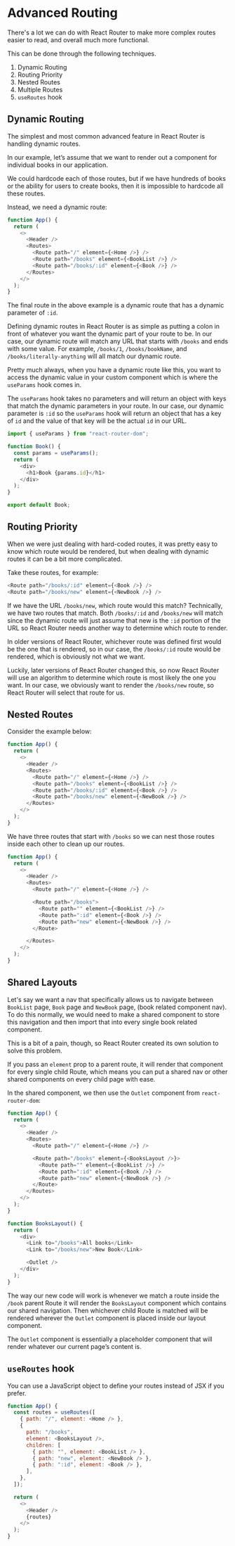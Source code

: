 # Advanced Routing

There's a lot we can do with React Router to make more complex routes easier to read, and overall much more functional.

This can be done through the following techniques.

1. Dynamic Routing
2. Routing Priority
3. Nested Routes
4. Multiple Routes
5. `useRoutes` hook

## Dynamic Routing
The simplest and most common advanced feature in React Router is handling dynamic routes.

In our example, let’s assume that we want to render out a component for individual books in our application.

We could hardcode each of those routes, but if we have hundreds of books or the ability for users to create books,
then it is impossible to hardcode all these routes.

Instead, we need a dynamic route:

```JavaScript
function App() {
  return (
    <>
      <Header />
      <Routes>
        <Route path="/" element={<Home />} />
        <Route path="/books" element={<BookList />} />
        <Route path="/books/:id" element={<Book />} />
      </Routes>
    </>
  );
}
```
The final route in the above example is a dynamic route that has a dynamic parameter of `:id`.

Defining dynamic routes in React Router is as simple as putting a colon in front of whatever you want the dynamic part
of your route to be. In our case, our dynamic route will match any URL that starts with `/books` and ends with some 
value. For example, `/books/1`, `/books/bookName`, and `/books/literally-anything` will all match our dynamic route.


Pretty much always, when you have a dynamic route like this, you want to access the dynamic value 
in your custom component which is where the `useParams` hook comes in.

The `useParams` hook takes no parameters and will return an object with keys that match the dynamic parameters 
in your route. In our case, our dynamic parameter is `:id` so the `useParams` hook will return an object that has 
a key of `id` and the value of that key will be the actual `id` in our URL.

```JavaScript
import { useParams } from "react-router-dom";

function Book() {
  const params = useParams();
  return (
    <div>
      <h1>Book {params.id}</h1>
    </div>
  );
}

export default Book;
```

## Routing Priority
When we were just dealing with hard-coded routes, it was pretty easy to know which route would be rendered, but when 
dealing with dynamic routes it can be a bit more complicated.

Take these routes, for example:

```JavaScript
<Route path="/books/:id" element={<Book />} />
<Route path="/books/new" element={<NewBook />} />
```

If we have the URL `/books/new`, which route would this match? Technically, we have two routes that match. 
Both `/books/:id` and `/books/new` will match since the dynamic route will just assume that new is the `:id` 
portion of the URL so React Router needs another way to determine which route to render.

In older versions of React Router, whichever route was defined first would be the one that is rendered, so in our case,
the `/books/:id` route would be rendered, which is obviously not what we want.

Luckily, later versions of React Router changed this, so now React Router will use an algorithm to determine which route 
is most likely the one you want. In our case, we obviously want to render the `/books/new` route, so React Router 
will select that route for us.

## Nested Routes
Consider the example below:
```JavaScript
function App() {
  return (
    <>
      <Header />
      <Routes>
        <Route path="/" element={<Home />} />
        <Route path="/books" element={<BookList />} />
        <Route path="/books/:id" element={<Book />} />
        <Route path="/books/new" element={<NewBook />} />
      </Routes>
    </>
  );
}
```

We have three routes that start with `/books` so we can nest those routes inside each other to clean up our routes.

```JavaScript
function App() {
  return (
    <>
      <Header />
      <Routes>
        <Route path="/" element={<Home />} />

        <Route path="/books">
          <Route path="" element={<BookList />} />
          <Route path=":id" element={<Book />} />
          <Route path="new" element={<NewBook />} />
        </Route>

      </Routes>
    </>
  );
}
```

## Shared Layouts
Let's say we want a nav that specifically allows us to navigate between `BookList` page, `Book` page and `NewBook` page,
(book related component nav). To do this normally, we would need to make a shared component to store this navigation 
and then import that into every single book related component.

This is a bit of a pain, though, so React Router created its own solution to solve this problem.

If you pass an `element` prop to a parent route, it will render that component for every single child Route, 
which means you can put a shared nav or other shared components on every child page with ease.

In the shared component, we then use the `Outlet` component from `react-router-dom`:

```JavaScript
function App() {
  return (
    <>
      <Header />
      <Routes>
        <Route path="/" element={<Home />} />

        <Route path="/books" element={<BooksLayout />}>
          <Route path="" element={<BookList />} />
          <Route path=":id" element={<Book />} />
          <Route path="new" element={<NewBook />} />
        </Route>
      </Routes>
    </>
  );
}
```

```JavaScript
function BooksLayout() {
  return (
    <div>
      <Link to="/books">All books</Link>
      <Link to="/books/new">New Book</Link>

      <Outlet />
    </div>
  );
}
```

The way our new code will work is whenever we match a route inside the `/book` parent Route it will render the 
`BooksLayout` component which contains our shared navigation. Then whichever child Route is matched will be 
rendered wherever the `Outlet` component is placed inside our layout component.

The `Outlet` component is essentially a placeholder component that will render whatever our current page’s content is.

## `useRoutes` hook
You can use a JavaScript object to define your routes instead of JSX if you prefer.

```JavaScript
function App() {
  const routes = useRoutes([
    { path: "/", element: <Home /> },
    {
      path: "/books",
      element: <BooksLayout />,
      children: [
        { path: "", element: <BookList /> },
        { path: "new", element: <NewBook /> },
        { path: ":id", element: <Book /> },
      ],
    },
  ]);

  return (
    <>
      <Header />
      {routes}
    </>
  );
}
```